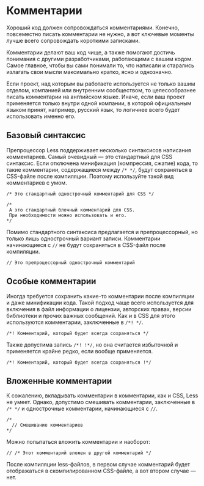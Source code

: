 # Комментарии

Хороший код должен сопровождаться комментариями. Конечно, повсеместно писать
комментарии не нужно, а вот ключевые моменты лучше всего сопровождать
короткими записками. 

Комментарии делают ваш код чище, а также помогают достичь понимания с другими
разработчиками, работающими с вашим кодом. Самое главное, чтобы вы сами
понимали то, что написали и старались излагать свои мысли максимально кратко,
ясно и однозначно.

Если проект, над которым вы работаете используется не только вашим отделом,
компанией или внутренним сообществом, то целесообразнее писать комментарии на
английском языке. Иначе, если ваш проект применяется только внутри одной
компании, в которой официальным языком принят, например, русский язык, то
логичнее всего будет использовать именно его.




## Базовый синтаксис

Препроцессор Less поддерживает несколько синтаксисов написания комментариев.
Самый очевидный — это стандартный для CSS синтаксис. Если отключена
минификация (компрессия, сжатие) кода, то такие комментарии, содержащиеся
между `/* */`, будут сохраняться в CSS-файле после компиляции. Поэтому
используйте такой вид комментариев с умом.

```less
/* Это стандартный однострочный комментарий для CSS */

/*
 А это стандартный блочный комментарий для CSS.
 При необходимости можно использовать и его.
*/
```

Помимо стандартного синтаксиса предлагается и препроцессорный, но только лишь
однострочный вариант записи. Комментарии начинающиеся с `//` не будут
сохраняться в CSS-файл после компиляции.

```less
// Это препроцессорный однострочный комментарий
```




## Особые комментарии

Иногда требуется сохранить какие-то комментарии после компиляции и даже
минификации кода. Такой подход чаще всего используется для включения в файл
информации о лицензии, авторских правах, версии библиотеки и прочих важных
сообщений. Как и в CSS для этого используются комментарии, заключенные в `/*!
*/`.

```less
/*! Комментарий, который будет всегда сохраняться */
```

Также допустима запись `/*! !*/`, но она считается избыточной и применяется
крайне редко, если вообще применяется.

```less
/*! Комментарий, который будет всегда сохраняться !*/
```




## Вложенные комментарии

К сожалению, вкладывать комментарии в комментарии, как и CSS, Less не умеет.
Однако, допустимо смешивать комментарии, заключенные в `/* */` и однострочные
комментарии, начинающиеся с `//`.

```less
/*
  // Смешивание комментариев
*/
```

Можно попытаться вложить комментарии и наоборот:

```less
// /* Этот комментарий вложен в другой комментарий */
```

После компиляции less-файлов, в первом случае комментарий будет отображаться в
скомпилированном CSS-файле, а вот втором случае — нет.
